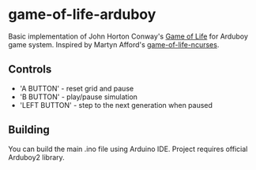 # game-of-life-arduboy

Basic implementation of John Horton Conway's [Game of Life](https://en.wikipedia.org/wiki/Conway's_Game_of_Life) for Arduboy game system.
Inspired by Martyn Afford's [game-of-life-ncurses](https://github.com/martynafford/game-of-life-ncurses).

## Controls

* 'A BUTTON' - reset grid and pause
* 'B BUTTON' - play/pause simulation
* 'LEFT BUTTON' - step to the next generation when paused

## Building

You can build the main .ino file using Arduino IDE.
Project requires official Arduboy2 library.
